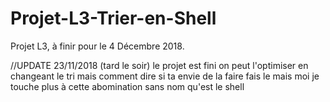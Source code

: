 # Projet-L3-Trier-en-Shell
Projet L3, à finir pour le 4 Décembre 2018.

//UPDATE 23/11/2018 (tard le soir)
le projet est fini
on peut l'optimiser en changeant le tri
mais comment dire
si ta envie de la faire fais le mais moi je touche plus à cette abomination sans nom qu'est le shell

